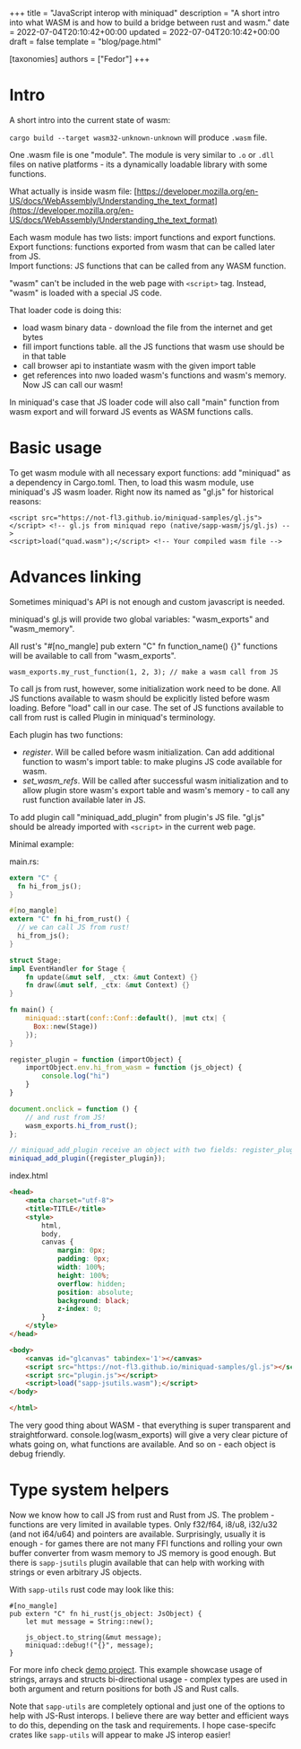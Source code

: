+++
title = "JavaScript interop with miniquad"
description = "A short intro into what WASM is and how to build a bridge between rust and wasm."
date = 2022-07-04T20:10:42+00:00
updated = 2022-07-04T20:10:42+00:00
draft = false
template = "blog/page.html"

[taxonomies]
authors = ["Fedor"]
+++

# Intro

A short intro into the current state of wasm:

`cargo build --target wasm32-unknown-unknown` will produce `.wasm` file. 

One .wasm file is one "module". The module is very similar to `.o` or `.dll` files on native platforms - its a dynamically loadable library with some functions.

What actually is inside wasm file: [https://developer.mozilla.org/en-US/docs/WebAssembly/Understanding_the_text_format](https://developer.mozilla.org/en-US/docs/WebAssembly/Understanding_the_text_format)

Each wasm module has two lists: import functions and export functions.  
Export functions: functions exported from wasm that can be called later from JS.  
Import functions: JS functions that can be called from any WASM function.  

"wasm" can't be included in the web page with `<script>` tag. Instead, "wasm" is loaded with a special JS code. 

That loader code is doing this:
- load wasm binary data - download the file from the internet and get bytes
- fill import functions table. all the JS functions that wasm use should be in that table
- call browser api to instantiate wasm with the given import table
- get references into nwo loaded wasm's functions and wasm's memory. Now JS can call our wasm! 

In miniquad's case that JS loader code will also call "main" function from wasm export and will forward JS events as WASM functions calls.

# Basic usage

To get wasm module with all necessary export functions: add "miniquad" as a dependency in Cargo.toml.
Then, to load this wasm module, use miniquad's JS wasm loader. Right now its named as "gl.js" for historical reasons:
```
<script src="https://not-fl3.github.io/miniquad-samples/gl.js"></script> <!-- gl.js from miniquad repo (native/sapp-wasm/js/gl.js) -->
<script>load("quad.wasm");</script> <!-- Your compiled wasm file -->
```

# Advances linking

Sometimes miniquad's API is not enough and custom javascript is needed.

miniquad's gl.js will provide two global variables: "wasm_exports" and "wasm_memory".

All rust's "#[no_mangle] pub extern "C" fn function_name() {}" functions will be available to call from "wasm_exports".
```
wasm_exports.my_rust_function(1, 2, 3); // make a wasm call from JS
```
To call js from rust, however, some initialization work need to be done. All JS functions available to wasm should be explicitly listed before wasm loading. Before "load" call in our case. 
The set of JS functions available to call from rust is called Plugin in miniquad's terminology.

Each plugin has two functions:

- *register*. Will be called before wasm initialization. Can add additional function to wasm's import table: to make plugins JS code available for wasm.
- *set_wasm_refs*. Will be called after successful wasm initialization and to allow plugin store wasm's export table and wasm's memory - to call any rust function available later in JS.

To add plugin call "miniquad_add_plugin" from plugin's JS file. "gl.js" should be already imported with `<script>` in the current web page. 
  
Minimal example: 

main.rs:

```rust
extern "C" {
  fn hi_from_js();
}

#[no_mangle]
extern "C" fn hi_from_rust() {
  // we can call JS from rust!
  hi_from_js(); 
}

struct Stage;
impl EventHandler for Stage {
    fn update(&mut self, _ctx: &mut Context) {}
    fn draw(&mut self, _ctx: &mut Context) {}
}

fn main() {
    miniquad::start(conf::Conf::default(), |mut ctx| {      
      Box::new(Stage))
    });
}
```

```plugin.js
register_plugin = function (importObject) {
    importObject.env.hi_from_wasm = function (js_object) {
        console.log("hi")
    }
}

document.onclick = function () {
    // and rust from JS!
    wasm_exports.hi_from_rust();
};

// miniquad_add_plugin receive an object with two fields: register_plugin and on_init. Both are functions, both are optional.
miniquad_add_plugin({register_plugin});

```

index.html
```html
<head>
    <meta charset="utf-8">
    <title>TITLE</title>
    <style>
        html,
        body,
        canvas {
            margin: 0px;
            padding: 0px;
            width: 100%;
            height: 100%;
            overflow: hidden;
            position: absolute;
            background: black;
            z-index: 0;
        }
    </style>
</head>

<body>
    <canvas id="glcanvas" tabindex='1'></canvas>
    <script src="https://not-fl3.github.io/miniquad-samples/gl.js"></script>
    <script src="plugin.js"></script>
    <script>load("sapp-jsutils.wasm");</script>
</body>

</html>
```

The very good thing about WASM - that everything is super transparent and straightforward. console.log(wasm_exports) will give a very clear picture of whats going on, what functions are available. And so on - each object is debug friendly.

# Type system helpers

Now we know how to call JS from rust and Rust from JS. 
The problem - functions are very limited in available types. Only f32/f64, i8/u8, i32/u32 (and not i64/u64) and pointers are available.
Surprisingly, usually it is enough - for games there are not many FFI functions and rolling your own buffer converter from wasm memory to JS memory is good enough.
But there is `sapp-jsutils` plugin available that can help with working with strings or even arbitrary JS objects. 

With `sapp-utils` rust code may look like this: 
```
#[no_mangle]
pub extern "C" fn hi_rust(js_object: JsObject) {
    let mut message = String::new();

    js_object.to_string(&mut message);
    miniquad::debug!("{}", message);
}
```

For more info check [demo project](https://github.com/not-fl3/miniquad-js-interop-demo.git). This example showcase usage of strings, arrays and structs bi-directional usage - complex types are used in both argument and return positions for both JS and Rust calls.


Note that `sapp-utils` are completely optional and just one of the options to help with JS-Rust interops. I believe there are way better and efficient ways to do this, depending on the task and requirements. I hope case-specifc crates like `sapp-utils` will appear to make JS interop easier!

